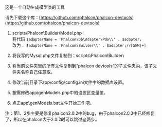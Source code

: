这是一个自动生成模型类的工具

请先下载这个库：[https://github.com/phalcon/phalcon-devtools](https://github.com/phalcon/phalcon-devtools)

1. scripts\Phalcon\Builder\Model.php：  
将代码 `$adapterName = 'Phalcon\Db\Adapter\Pdo\\' . $adapter;`  
改为：
`$adapterName = 'Phalcon\Builder\\' . $adapter;//[SWH|+]`


2. 将我写的Mysql.php文件复制到：scripts\Phalcon\Builder\

3. 将当前文件夹里的所有文件复制到“phalcon devtools”的子文件夹内，该子文件夹名称自己任意取。

4. 修改当前目录下app\config\config.ini文件中的数据库设置。

5. 按需修改app\genModels.php中的设置区变量值。

6. 点击app\genModels.bat文件开始工作吧。


注：第1、2步主要是修复phalcon2.0.2中的bug，由于phalcon2.0.3中已经修复了，所以在phalcon大于2.0.2时可以跳过这两步。
